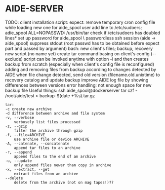 # AIDE-SERVER
	
TODO:
	client installation script:
		expect:
			remove temporary cron config file while loading new one for aide_spool user
			add line to /etc/sudoers; adie_spool ALL=NOPASSWD: /usr/bin/tar
			check if /etc/sudoers has doubled lines*
			set up password for aide_spool
			\	passwordless ssh session (aide -> aide_spool)
			suppress stdout (root passwd has to be obtained before expect part and passed by argument)
		bash:
			new client's files; backup, recovery
	new script (no name yet)
		create tar command basing on client's config (--exclude)
		script can be invoked anytime with option -i and then creates backup from scratch (especially when client's config file is reconfigured)
		adding and removing files from backup according to changes detected by AIDE
		when file change detected, send old version (filename.old.unixtime) to recovery catalog and update backup 
		improve AIDE log file by showing differences between versions
		error handling:
			not enough space for new backup file
Useful things:
	ssh aide_spool@dockerserver tar czf - /root/aide/test > backup-$(date +%s).tar.gz

	tar:
	-c create new archive
	-d difference between archive and file system
	-v, --verbose
		verbosely list files processed
	-z, --gzip
		filter the archive through gzip
	-f, --file=ARCHIVE
		use archive file or device ARCHIVE
	-A, --catenate, --concatenate
		append tar files to an archive
	-r, --append
		append files to the end of an archive
	-u, --update
		only append files newer than copy in archive
	-x, --extract, --get
		extract files from an archive
	--delete
		delete from the archive (not on mag tapes!)??
